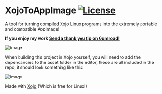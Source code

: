 # XojoToAppImage  [![License](https://img.shields.io/badge/License-GPLv2-green)](#license)
A tool for turning compiled Xojo Linux programs into the extremely portable and compatible AppImage!

<dl>
  <b>If you enjoy my work  <a class="gumroad-button" href="https://alwaysoffline.gumroad.com/l/Thanks" data-gumroad-overlay-checkout="true">Send a thank you tip on Gumroad!</a></b>
</dl>

![image](https://github.com/user-attachments/assets/1c8bd7a7-dfc7-44de-886d-e4be4f952420)

When building this project in Xojo yourself, you will need to add the dependancies to the asset folder in the editor, these are all included in the repo, it should look something like this:

![image](https://github.com/user-attachments/assets/faf7434e-2075-4724-9fe2-07aa0ec075d7)

Made with <a href="https://www.xojo.com">Xojo</a> (Which is free for Linux!)
